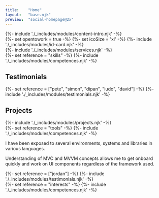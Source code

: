 ```yaml
---
title:    "Home"
layout:   "base.njk"
preview:  "social-homepage@2x"
---
```


<section class="l-section l-concealer">
  <div class="l-concealer__cover l-section:fill v-align">
    <div class="wrapper">
      {%- include './_includes/modules/content-intro.njk' -%}
    </div>
  </div>
  <div class="l-concealer__spill l-banner theme theme:secondary">
    <div class="wrapper">
      {%- set opentowork = true -%}
      {%- set icoSize = 'xl' -%}
      {%- include './_includes/modules/id-card.njk' -%}
    </div>
    </div>
</section>

<section class="l-section">
  <div class="wrapper">
    {%- include './_includes/modules/services.njk' -%}
</section>

<section class="l-section">
  <div class="wrapper">
    {%- set reference = "skills" -%}
    {%- include './_includes/modules/competences.njk' -%}
  </div>
</section>

<div class="l-concealer">
  <section class="l-concealer__spill l-section:fill theme theme:primary">
    <h2 class="sr-only">Testimonials</h2>
    <div class="l-slider" tabindex="0">
      {%- set reference = ["pete", "simon", "dipan", "ludo", "david"] -%}
      {%- include './_includes/modules/testimonials.njk' -%}
    </div>
  </section>

  <section class="l-section l-concealer__cover">
    <div class="wrapper">
      <h2 class="overline">Projects</h2>
        {%- include './_includes/modules/projects.njk' -%}
    </div>
  </section>
  

</div>

<section class="l-section">
  <div class="wrapper">
    {%- set reference = "tools" -%}
    {%- include './_includes/modules/competences.njk' -%}
    <div class="l-cols--var">
      <div>
        <p>I have been exposed to several environments, systems and libraries in various languages.</p>
        <p>Understanding of MVC and MVVM concepts allows me to get onboard quickly and work on UI components regardless of the framework used.</p>
      </div>
      {%- set reference = ["jordan"] -%}
      {%- include './_includes/modules/testimonials.njk' -%}
    </div>
  </div>
</section>

<section class="l-section">
  <div class="wrapper">
    {%- set reference = "interests" -%}
    {%- include './_includes/modules/competences.njk' -%}
  </div>
</section>
